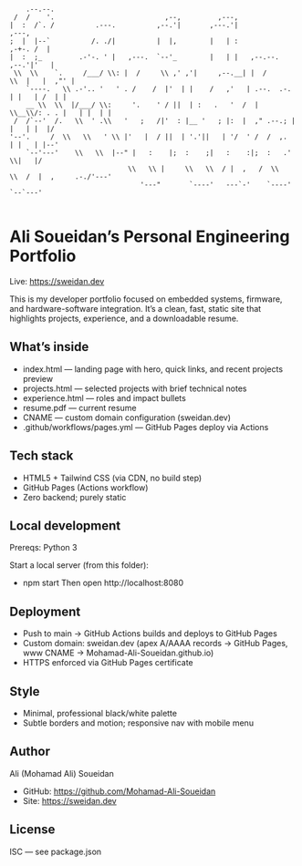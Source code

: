 ```
                                                                                  
	.--.--.                                                                         
 /  /    '.                           ,--,         ,---,                          
|  :  /`. /          .---.          ,--.'|       ,---.'|                   ,---,  
;  |  |--`          /. ./|          |  |,        |   | :               ,-+-. /  | 
|  :  ;_         .-'-. ' |   ,---.  `--'_        |   | |   ,--.--.    ,--.'|'   | 
 \\  \\    `.     /___/ \\: |  /     \\ ,' ,'|     ,--.__| |  /       \\  |   |  ,"' | 
	`----.   \\ .-'.. '   ' . /    /  |'  | |    /   ,'   | .--.  .-. | |   | /  | | 
	__ \\  \\  |/___/ \\:     '.    ' / ||  | :   .   '  /  |  \\__\\/: . . |   | |  | | 
 /  /`--'  /.   \\  ' .\\   '   ;   /|'  : |__ '   ; |:  |  ," .--.; | |   | |  |/  
'--'.     /  \\   \\   ' \\ |'   |  / ||  | '.'||   | '/  ' /  /  ,.  | |   | |--'   
	`--'---'    \\   \\  |--" |   :    |;  :    ;|   :    :|;  :   .'   \\|   |/       
							 \\   \\ |     \\   \\  / |  ,   /  \\   \\  /  |  ,     .-./'---'        
								'---"       `----'   ---`-'    `----'    `--`---'                 
                                                                                   
```

# Ali Soueidan’s Personal Engineering Portfolio

Live: https://sweidan.dev

This is my developer portfolio focused on embedded systems, firmware, and hardware-software integration. It’s a clean, fast, static site that highlights projects, experience, and a downloadable resume.

## What’s inside
- index.html — landing page with hero, quick links, and recent projects preview
- projects.html — selected projects with brief technical notes
- experience.html — roles and impact bullets
- resume.pdf — current resume
- CNAME — custom domain configuration (sweidan.dev)
- .github/workflows/pages.yml — GitHub Pages deploy via Actions

## Tech stack
- HTML5 + Tailwind CSS (via CDN, no build step)
- GitHub Pages (Actions workflow)
- Zero backend; purely static

## Local development
Prereqs: Python 3

Start a local server (from this folder):
- npm start
Then open http://localhost:8080

## Deployment
- Push to main → GitHub Actions builds and deploys to GitHub Pages
- Custom domain: sweidan.dev (apex A/AAAA records → GitHub Pages, www CNAME → Mohamad-Ali-Soueidan.github.io)
- HTTPS enforced via GitHub Pages certificate

## Style
- Minimal, professional black/white palette
- Subtle borders and motion; responsive nav with mobile menu

## Author
Ali (Mohamad Ali) Soueidan
- GitHub: https://github.com/Mohamad-Ali-Soueidan
- Site: https://sweidan.dev

## License
ISC — see package.json
